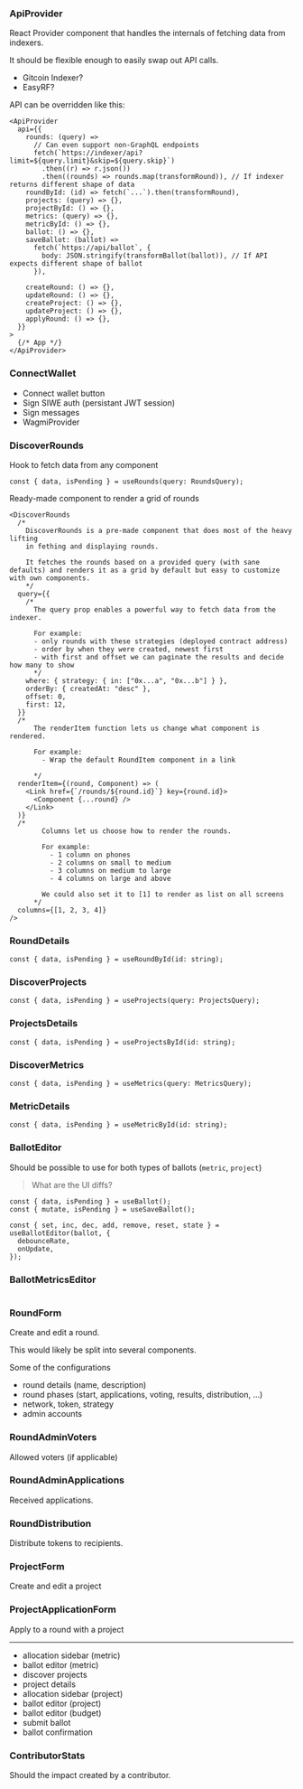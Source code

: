 ### ApiProvider

React Provider component that handles the internals of fetching data from indexers.

It should be flexible enough to easily swap out API calls.

- Gitcoin Indexer?
- EasyRF?

API can be overridden like this:

```tsx
<ApiProvider
  api={{
    rounds: (query) =>
      // Can even support non-GraphQL endpoints
      fetch(`https://indexer/api?limit=${query.limit}&skip=${query.skip}`)
        .then((r) => r.json())
        .then((rounds) => rounds.map(transformRound)), // If indexer returns different shape of data
    roundById: (id) => fetch(`...`).then(transformRound),
    projects: (query) => {},
    projectById: () => {},
    metrics: (query) => {},
    metricById: () => {},
    ballot: () => {},
    saveBallot: (ballot) =>
      fetch(`https://api/ballot`, {
        body: JSON.stringify(transformBallot(ballot)), // If API expects different shape of ballot
      }),

    createRound: () => {},
    updateRound: () => {},
    createProject: () => {},
    updateProject: () => {},
    applyRound: () => {},
  }}
>
  {/* App */}
</ApiProvider>
```

### ConnectWallet

- Connect wallet button
- Sign SIWE auth (persistant JWT session)
- Sign messages
- WagmiProvider

### DiscoverRounds

Hook to fetch data from any component

```tsx
const { data, isPending } = useRounds(query: RoundsQuery);

```

Ready-made component to render a grid of rounds

```tsx
<DiscoverRounds
  /*
    DiscoverRounds is a pre-made component that does most of the heavy lifting
    in fething and displaying rounds.

    It fetches the rounds based on a provided query (with sane defaults) and renders it as a grid by default but easy to customize with own components.
    */
  query={{
    /*
      The query prop enables a powerful way to fetch data from the indexer.

      For example:
      - only rounds with these strategies (deployed contract address)
      - order by when they were created, newest first
      - with first and offset we can paginate the results and decide how many to show
      */
    where: { strategy: { in: ["0x...a", "0x...b"] } },
    orderBy: { createdAt: "desc" },
    offset: 0,
    first: 12,
  }}
  /*
      The renderItem function lets us change what component is rendered.

      For example:
        - Wrap the default RoundItem component in a link

      */
  renderItem={(round, Component) => (
    <Link href={`/rounds/${round.id}`} key={round.id}>
      <Component {...round} />
    </Link>
  )}
  /*
        Columns let us choose how to render the rounds.

        For example:
          - 1 column on phones
          - 2 columns on small to medium
          - 3 columns on medium to large
          - 4 columns on large and above

        We could also set it to [1] to render as list on all screens
      */
  columns={[1, 2, 3, 4]}
/>
```

### RoundDetails

```tsx
const { data, isPending } = useRoundById(id: string);
```

### DiscoverProjects

```tsx
const { data, isPending } = useProjects(query: ProjectsQuery);
```

### ProjectsDetails

```tsx
const { data, isPending } = useProjectsById(id: string);
```

### DiscoverMetrics

```tsx
const { data, isPending } = useMetrics(query: MetricsQuery);
```

### MetricDetails

```tsx
const { data, isPending } = useMetricById(id: string);
```

### BallotEditor

Should be possible to use for both types of ballots (`metric`, `project`)

> What are the UI diffs?

```tsx
const { data, isPending } = useBallot();
const { mutate, isPending } = useSaveBallot();

const { set, inc, dec, add, remove, reset, state } = useBallotEditor(ballot, {
  debounceRate,
  onUpdate,
});
```

### BallotMetricsEditor

```tsx

```

### RoundForm

Create and edit a round.

This would likely be split into several components.

Some of the configurations

- round details (name, description)
- round phases (start, applications, voting, results, distribution, ...)
- network, token, strategy
- admin accounts

### RoundAdminVoters

Allowed voters (if applicable)

### RoundAdminApplications

Received applications.

### RoundDistribution

Distribute tokens to recipients.

### ProjectForm

Create and edit a project

### ProjectApplicationForm

Apply to a round with a project

---

- allocation sidebar (metric)
- ballot editor (metric)
- discover projects
- project details
- allocation sidebar (project)
- ballot editor (project)
- ballot editor (budget)
- submit ballot
- ballot confirmation

### ContributorStats

Should the impact created by a contributor.
